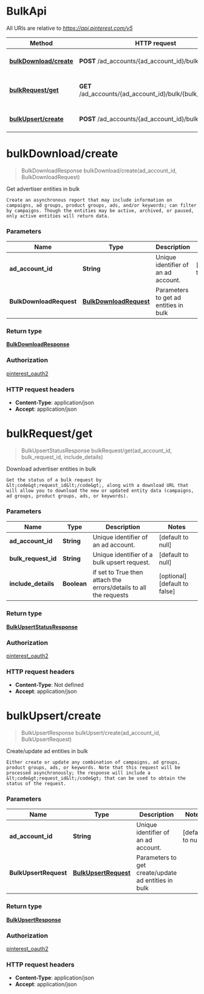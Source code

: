 # BulkApi

All URIs are relative to *https://api.pinterest.com/v5*

| Method | HTTP request | Description |
|------------- | ------------- | -------------|
| [**bulkDownload/create**](BulkApi.md#bulkDownload/create) | **POST** /ad_accounts/{ad_account_id}/bulk/download | Get advertiser entities in bulk |
| [**bulkRequest/get**](BulkApi.md#bulkRequest/get) | **GET** /ad_accounts/{ad_account_id}/bulk/{bulk_request_id} | Download advertiser entities in bulk |
| [**bulkUpsert/create**](BulkApi.md#bulkUpsert/create) | **POST** /ad_accounts/{ad_account_id}/bulk/upsert | Create/update ad entities in bulk |


<a name="bulkDownload/create"></a>
# **bulkDownload/create**
> BulkDownloadResponse bulkDownload/create(ad\_account\_id, BulkDownloadRequest)

Get advertiser entities in bulk

    Create an asynchronous report that may include information on campaigns, ad groups, product groups, ads, and/or keywords; can filter by campaigns. Though the entities may be active, archived, or paused, only active entities will return data.

### Parameters

|Name | Type | Description  | Notes |
|------------- | ------------- | ------------- | -------------|
| **ad\_account\_id** | **String**| Unique identifier of an ad account. | [default to null] |
| **BulkDownloadRequest** | [**BulkDownloadRequest**](../Models/BulkDownloadRequest.md)| Parameters to get ad entities in bulk | |

### Return type

[**BulkDownloadResponse**](../Models/BulkDownloadResponse.md)

### Authorization

[pinterest_oauth2](../README.md#pinterest_oauth2)

### HTTP request headers

- **Content-Type**: application/json
- **Accept**: application/json

<a name="bulkRequest/get"></a>
# **bulkRequest/get**
> BulkUpsertStatusResponse bulkRequest/get(ad\_account\_id, bulk\_request\_id, include\_details)

Download advertiser entities in bulk

    Get the status of a bulk request by &lt;code&gt;request_id&lt;/code&gt;, along with a download URL that will allow you to download the new or updated entity data (campaigns, ad groups, product groups, ads, or keywords).

### Parameters

|Name | Type | Description  | Notes |
|------------- | ------------- | ------------- | -------------|
| **ad\_account\_id** | **String**| Unique identifier of an ad account. | [default to null] |
| **bulk\_request\_id** | **String**| Unique identifier of a bulk upsert request. | [default to null] |
| **include\_details** | **Boolean**| if set to True then attach the errors/details to all the requests | [optional] [default to false] |

### Return type

[**BulkUpsertStatusResponse**](../Models/BulkUpsertStatusResponse.md)

### Authorization

[pinterest_oauth2](../README.md#pinterest_oauth2)

### HTTP request headers

- **Content-Type**: Not defined
- **Accept**: application/json

<a name="bulkUpsert/create"></a>
# **bulkUpsert/create**
> BulkUpsertResponse bulkUpsert/create(ad\_account\_id, BulkUpsertRequest)

Create/update ad entities in bulk

    Either create or update any combination of campaigns, ad groups, product groups, ads, or keywords. Note that this request will be processed asynchronously; the response will include a &lt;code&gt;request_id&lt;/code&gt; that can be used to obtain the status of the request.

### Parameters

|Name | Type | Description  | Notes |
|------------- | ------------- | ------------- | -------------|
| **ad\_account\_id** | **String**| Unique identifier of an ad account. | [default to null] |
| **BulkUpsertRequest** | [**BulkUpsertRequest**](../Models/BulkUpsertRequest.md)| Parameters to get create/update ad entities in bulk | |

### Return type

[**BulkUpsertResponse**](../Models/BulkUpsertResponse.md)

### Authorization

[pinterest_oauth2](../README.md#pinterest_oauth2)

### HTTP request headers

- **Content-Type**: application/json
- **Accept**: application/json

